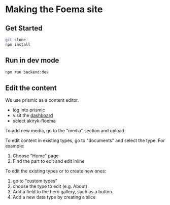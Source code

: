# Making the Foema site

## Get Started

```sh
git clone
npm install
```

## Run in dev mode

```sh
npm run backend:dev
```

## Edit the content

We use prismic as a content editor.

- log into prismic
- visit the [dashboard](https://prismic.io/dashboard)
- select akiryk-floema

To add new media, go to the "media" section and upload.

To edit content in existing types, go to "documents" and select the type. For example:

1. Choose "Home" page
2. Find the part to edit and edit inline

To edit the existing types or to create new ones:

1. go to "custom types"
2. choose the type to edit (e.g. About)
3. Add a field to the hero gallery, such as a button.
4. Add a new data type by creating a slice
